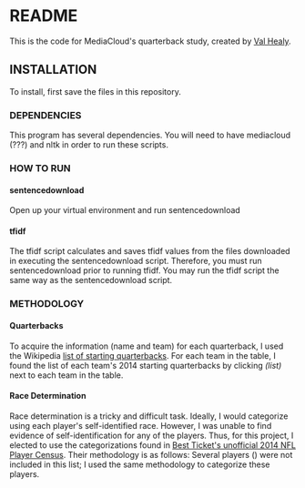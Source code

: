 # README

This is the code for MediaCloud's quarterback study, created by [Val Healy]( https://github.com/val1ant ).

## INSTALLATION

To install, first save the files in this repository.

### DEPENDENCIES

This program has several dependencies. You will need to have mediacloud (???) and nltk in order to run these scripts.

### HOW TO RUN

#### sentencedownload
Open up your virtual environment and run sentencedownload

#### tfidf
The tfidf script calculates and saves tfidf values from the files downloaded in executing the sentencedownload script. 
Therefore, you must run sentencedownload prior to running tfidf. 
You may run the tfidf script the same way as the sentencedownload script. 

### METHODOLOGY

#### Quarterbacks
To acquire the information (name and team) for each quarterback, I used the Wikipedia [list of starting quarterbacks]( https://en.wikipedia.org/wiki/List_of_NFL_starting_quarterbacks ).
For each team in the table, I found the list of each team's 2014 starting quarterbacks by clicking *(list)* next to each team in the table. 

#### Race Determination
Race determination is a tricky and difficult task. Ideally, I would categorize using each player's self-identified race.
However, I was unable to find evidence of self-identification for any of the players.
Thus, for this project, I elected to use the categorizations found in [Best Ticket's unofficial 2014 NFL Player Census]( http://www.besttickets.com/blog/nfl-player-census-2014/ ).
Their methodology is as follows:
Several players () were not included in this list; I used the same methodology to categorize these players.